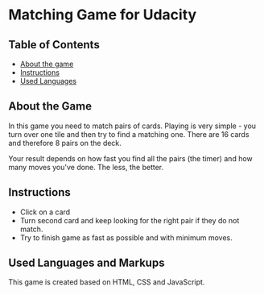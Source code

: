 # Matching Game for Udacity

## Table of Contents

* [About the game](#aboutthegame)
* [Instructions](#instructions)
* [Used Languages](#usedlanguages)

## About the Game

In this game you need to match pairs of cards. Playing is very simple - you turn over one tile and then try to find a matching one. There are 16 cards and therefore 8 pairs on the deck. 

Your result depends on how fast you find all the pairs (the timer) and how many moves you've done. The less, the better. 

## Instructions
* Click on a card
* Turn second card and keep looking for the right pair if they do not match.
* Try to finish game as fast as possible and with minimum moves.

## Used Languages and Markups

This game is created based on HTML, CSS and JavaScript. 
